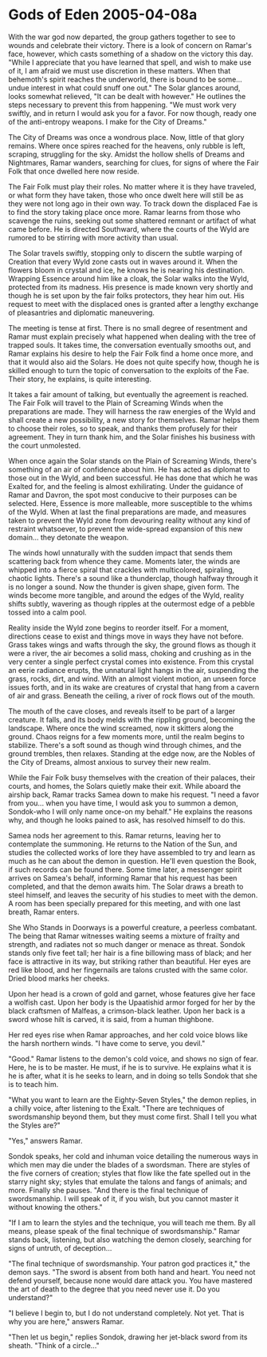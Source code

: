 <!-- TITLE: Gods of Eden 2005-04-08a -->
<!-- SUBTITLE: A game log for Gods of Eden -->

# Gods of Eden 2005-04-08a

With the war god now departed, the group gathers together to see to wounds and celebrate their victory. There is a look of concern on Ramar's face, however, which casts something of a shadow on the victory this day. "While I appreciate that you have learned that spell, and wish to make use of it, I am afraid we must use discretion in these matters. When that behemoth's spirit reaches the underworld, there is bound to be some... undue interest in what could snuff one out." The Solar glances around, looks somewhat relieved, "It can be dealt with however." He outlines the steps necessary to prevent this from happening. "We must work very swiftly, and in return I would ask you for a favor. For now though, ready one of the anti-entropy weapons. I make for the City of Dreams."

The City of Dreams was once a wondrous place. Now, little of that glory remains. Where once spires reached for the heavens, only rubble is left, scraping, struggling for the sky. Amidst the hollow shells of Dreams and Nightmares, Ramar wanders, searching for clues, for signs of where the Fair Folk that once dwelled here now reside.

The Fair Folk must play their roles. No matter where it is they have traveled, or what form they have taken, those who once dwelt here will still be as they were not long ago in their own way. To track down the displaced Fae is to find the story taking place once more. Ramar learns from those who scavenge the ruins, seeking out some shattered remnant or artifact of what came before. He is directed Southward, where the courts of the Wyld are rumored to be stirring with more activity than usual.

The Solar travels swiftly, stopping only to discern the subtle warping of Creation that every Wyld zone casts out in waves around it. When the flowers bloom in crystal and ice, he knows he is nearing his destination. Wrapping Essence around him like a cloak, the Solar walks into the Wyld, protected from its madness. His presence is made known very shortly and though he is set upon by the fair folks protectors, they hear him out. His request to meet with the displaced ones is granted after a lengthy exchange of pleasantries and diplomatic maneuvering.

The meeting is tense at first. There is no small degree of resentment and Ramar must explain precisely what happened when dealing with the tree of trapped souls. It takes time, the conversation eventually smooths out, and Ramar explains his desire to help the Fair Folk find a home once more, and that it would also aid the Solars. He does not quite specify how, though he is skilled enough to turn the topic of conversation to the exploits of the Fae. Their story, he explains, is quite interesting.

It takes a fair amount of talking, but eventually the agreement is reached. The Fair Folk will travel to the Plain of Screaming Winds when the preparations are made. They will harness the raw energies of the Wyld and shall create a new possibility, a new story for themselves. Ramar helps them to choose their roles, so to speak, and thanks them profusely for their agreement. They in turn thank him, and the Solar finishes his business with the court unmolested.

When once again the Solar stands on the Plain of Screaming Winds, there's something of an air of confidence about him. He has acted as diplomat to those out in the Wyld, and been successful. He has done that which he was Exalted for, and the feeling is almost exhilirating. Under the guidance of Ramar and Davron, the spot most conducive to their purposes can be selected. Here, Essence is more malleable, more susceptible to the whims of the Wyld. When at last the final preparations are made, and measures taken to prevent the Wyld zone from devouring reality without any kind of restraint whatsoever, to prevent the wide-spread expansion of this new domain... they detonate the weapon.

The winds howl unnaturally with the sudden impact that sends them scattering back from whence they came. Moments later, the winds are whipped into a fierce spiral that crackles with multicolored, spiraling, chaotic lights. There's a sound like a thunderclap, though halfway through it is no longer a sound. Now the thunder is given shape, given form. The winds become more tangible, and around the edges of the Wyld, reality shifts subtly, wavering as though ripples at the outermost edge of a pebble tossed into a calm pool.

Reality inside the Wyld zone begins to reorder itself. For a moment, directions cease to exist and things move in ways they have not before. Grass takes wings and wafts through the sky, the ground flows as though it were a river, the air becomes a solid mass, choking and crushing as in the very center a single perfect crystal comes into existence. From this crystal an eerie radiance erupts, the unnatural light hangs in the air, suspending the grass, rocks, dirt, and wind. With an almost violent motion, an unseen force issues forth, and in its wake are creatures of crystal that hang from a cavern of air and grass. Beneath the ceiling, a river of rock flows out of the mouth.

The mouth of the cave closes, and reveals itself to be part of a larger creature. It falls, and its body melds with the rippling ground, becoming the landscape. Where once the wind screamed, now it skitters along the ground. Chaos reigns for a few moments more, until the realm begins to stabilize. There's a soft sound as though wind through chimes, and the ground trembles, then relaxes. Standing at the edge now, are the Nobles of the City of Dreams, almost anxious to survey their new realm.

While the Fair Folk busy themselves with the creation of their palaces, their courts, and homes, the Solars quietly make their exit. While aboard the airship back, Ramar tracks Samea down to make his request. "I need a favor from you... when you have time, I would ask you to summon a demon, Sondok-who I will only name once-on my behalf." He explains the reasons why, and though he looks pained to ask, has resolved himself to do this.

Samea nods her agreement to this. Ramar returns, leaving her to contemplate the summoning. He returns to the Nation of the Sun, and studies the collected works of lore they have assembled to try and learn as much as he can about the demon in question. He'll even question the Book, if such records can be found there. Some time later, a messenger spirit arrives on Samea's behalf, informing Ramar that his request has been completed, and that the demon awaits him. The Solar draws a breath to steel himself, and leaves the security of his studies to meet with the demon. A room has been specially prepared for this meeting, and with one last breath, Ramar enters.

She Who Stands in Doorways is a powerful creature, a peerless combatant. The being that Ramar witnesses waiting seems a mixture of frailty and strength, and radiates not so much danger or menace as threat. Sondok stands only five feet tall; her hair is a fine billowing mass of black; and her face is attractive in its way, but striking rather than beautiful. Her eyes are red like blood, and her fingernails are talons crusted with the same color. Dried blood marks her cheeks.

Upon her head is a crown of gold and garnet, whose features give her face a wolfish cast. Upon her body is the Upaatishid armor forged for her by the black craftsmen of Malfeas, a crimson-black leather. Upon her back is a sword whose hilt is carved, it is said, from a human thighbone.

Her red eyes rise when Ramar approaches, and her cold voice blows like the harsh northern winds. "I have come to serve, you devil."

"Good." Ramar listens to the demon's cold voice, and shows no sign of fear. Here, he is to be master. He must, if he is to survive. He explains what it is he is after, what it is he seeks to learn, and in doing so tells Sondok that she is to teach him.

"What you want to learn are the Eighty-Seven Styles," the demon replies, in a chilly voice, after listening to the Exalt. "There are techniques of swordsmanship beyond them, but they must come first. Shall I tell you what the Styles are?"

"Yes," answers Ramar.

Sondok speaks, her cold and inhuman voice detailing the numerous ways in which men may die under the blades of a swordsman. There are styles of the five corners of creation; styles that flow like the fate spelled out in the starry night sky; styles that emulate the talons and fangs of animals; and more. Finally she pauses. "And there is the final technique of swordsmanship. I will speak of it, if you wish, but you cannot master it without knowing the others."

"If I am to learn the styles and the technique, you will teach me them. By all means, please speak of the final technique of swordsmanship." Ramar stands back, listening, but also watching the demon closely, searching for signs of untruth, of deception...

"The final technique of swordsmanship. Your patron god practices it," the demon says. "The sword is absent from both hand and heart. You need not defend yourself, because none would dare attack you. You have mastered the art of death to the degree that you need never use it. Do you understand?"

"I believe I begin to, but I do not understand completely. Not yet. That is why you are here," answers Ramar.

"Then let us begin," replies Sondok, drawing her jet-black sword from its sheath. "Think of a circle..."